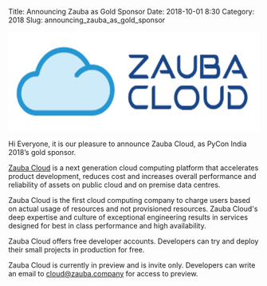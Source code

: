 Title: Announcing Zauba as Gold Sponsor
Date: 2018-10-01 8:30
Category: 2018
Slug: announcing_zauba_as_gold_sponsor

<p class="text-center">
	<a href="https://zauba.company/" target="_blank">
		<img src="https://raw.githubusercontent.com/pythonindia/inpycon2018/master/img/sponsors/zaubacloud.png" alt="Zauba Cloud" height="200"/>
	</a>
</p>

Hi Everyone, it is our pleasure to announce Zauba Cloud, as PyCon India 2018’s gold sponsor.
<!-- PELICAN_END_SUMMARY -->

[Zauba Cloud](https://zauba.company/) is a next generation cloud computing platform that accelerates product development, reduces cost and increases overall performance and reliability of assets on public cloud and on premise data centres.

Zauba Cloud is the first cloud computing company to charge users based on actual usage of resources and not provisioned resources. Zauba Cloud's deep expertise and culture of exceptional engineering results in services designed for best in class performance and high availability.

Zauba Cloud offers free developer accounts. Developers can try and deploy their small projects in production for free.

Zauba Cloud is currently in preview and is invite only. Developers can write an email to [cloud@zauba.company](mailto:cloud@zauba.company) for access to preview.
